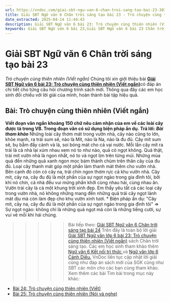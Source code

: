 ```yaml
---
url: https://vndoc.com/giai-sbt-ngu-van-6-chan-troi-sang-tao-bai-23-303854
title: Giải SBT Ngữ văn 6 Chân trời sáng tạo bài 23 - Trò chuyện cùng thiên nhiên (Viết ngắn) - VnDoc.com
date_extracted: 2025-04-14 11:44:43
description: Giải SBT Ngữ văn 6 bài 23: Trò chuyện cùng thiên nhiên (Viết ngắn) sách Chân trời sáng tạo với cuộc sống có đáp án chi tiết cho các bạn cùng tham khảo.
keywords: Giải SBT Ngữ văn 6 bài 23,Giải SBT Ngữ văn 6 bài 23 Chân trời sáng tạo,Giải sách bài tập Ngữ văn CTST lớp 6,Ngữ văn lớp 6 Chân trời sáng tạo,giải bài tập ngữ văn lớp 6,bài Trò chuyện cùng thiên nhiên (Viết ngắn)
---
```


# Giải SBT Ngữ văn 6 Chân trời sáng tạo bài 23
 _Trò chuyện cùng thiên nhiên \(Viết ngắn\)_
Chúng tôi xin giới thiệu bài [**Giải SBT Ngữ văn 6 bài 23: Trò chuyện cùng thiên nhiên \(Viết ngắn\)**](<https://vndoc.com/giai-sbt-ngu-van-6-chan-troi-sang-tao-bai-23-303854>)có đáp án chi tiết cho từng câu hỏi chương trình sách mới. Thông qua đây các em học sinh đối chiếu với lời giải của mình, hoàn thành bài tập hiệu quả.
## Bài: Trò chuyện cùng thiên nhiên \(Viết ngắn\)
**Viết đoạn văn ngắn khoảng 150 chữ nêu cảm nhận của em về các loài cây được tả trong VB. Trong đoạn văn có sử dụng biện pháp ẩn dụ.**
**Trả lời:**
_**Bài tham khảo**_
Những loài cây thơm mát trong vườn nhà, cây nào cũng to lớn, khỏe mạnh, ra trái sum sê, nào là Mít, nào là Na, nào là đu đủ. Cây mít sum sê, bụ bẫm đầy cành và lá, soi bóng mát cho cả vại nước. Mỗi lần cây mít ra trái là cả nhà lại xúm nhau xem nó to như nào, quả có ngọt không. Quả thật, trái mít vườn nhà là ngon nhất, nó to và ngọt lịm trên từng múi. Những mùa quả đến những quả xanh ngon mọc bám thành chùm trên thân cây của đu đủ. Loại cây thanh mát góp một phần làm thanh mát thêm cho vườn nhà. Bên cạnh đó còn có cây na, trái chín ngon thơm rực cả khu vườn nhà. Cây mít, cây na, cây đu đủ là một phần của sự ngọt ngào trong gia đình tôi, bởi khi nó chín, cả nhà đều vui mừng phấn khởi cùng nhau hái, cùng nhau ăn. Vườn trái cây là cả một khung trời xinh đẹp. Em thấy yêu tất cả các loại cây trong vườn nhà, nó không những mang đến những quả trái cây ngọt lành mát dịu mà còn làm đẹp cho khu vườn xinh tươi.
\* Biện pháp ẩn dụ: "Cây mít, cây na, cây đu đủ là một phần của sự ngọt ngào trong gia đình tôi"
=> Sự ngọt ngào: không chỉ là những quả ngọt mà còn là những tiếng cười, sự vui vẻ mỗi khi hái chúng.
>>>>> Bài tiếp theo: [Giải SBT Ngữ văn 6 Chân trời sáng tạo bài 24](<https://vndoc.com/giai-sbt-ngu-van-6-chan-troi-sang-tao-bai-24-303859>)
Trên đây là toàn bộ lời giải [Giải SBT Ngữ văn lớp 6 bài 23: Trò chuyện cùng thiên nhiên \(Viết ngắn\)](<https://vndoc.com/giai-sbt-ngu-van-6-chan-troi-sang-tao-bai-23-303854>) sách Chân trời sáng tạo. Các em học sinh tham khảo thêm [Ngữ văn 6 Kết nối tri thức ](<https://vndoc.com/mon-ngu-van-lop6>)và [Ngữ văn lớp 6 Cánh Diều.](<https://vndoc.com/ngu-van-6-sach-canh-dieu>) VnDoc liên tục cập nhật lời giải cũng như đáp án sách mới của SGK cũng như SBT các môn cho các bạn cùng tham khảo.
Xem thêm các bài Tìm bài trong mục này khác:
  * [Bài 24: Trò chuyện cùng thiên nhiên \(Viết\)](</giai-sbt-ngu-van-6-chan-troi-sang-tao-bai-24-303859>)
  * [Bài 25: Trò chuyện cùng thiên nhiên \(Nói và nghe\)](</giai-sbt-ngu-van-6-chan-troi-sang-tao-bai-25-303862>)

